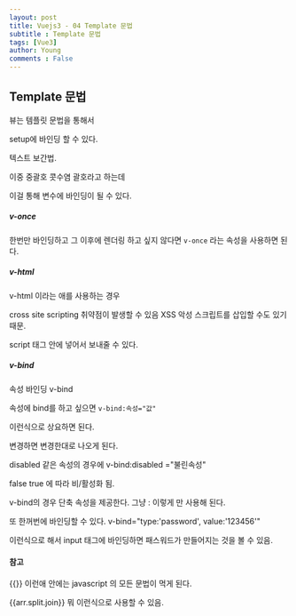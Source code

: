 ```yaml
---
layout: post
title: Vuejs3 - 04 Template 문법
subtitle : Template 문법
tags: [Vue3]
author: Young
comments : False
---
```


## Template 문법

뷰는 템플릿 문법을 통해서

setup에 바인딩 할 수 있다.

텍스트 보간법.

이중 중괄호 콧수염 괄호라고 하는데

이걸 통해 변수에 바인딩이 될 수 있다.

##### v-once

한번만 바인딩하고 그 이후에 렌더링 하고 싶지 않다면
```v-once```
라는 속성을 사용하면 된다.

##### v-html

v-html 이라는 애를 사용하는 경우 

cross site scripting 취약점이 발생할 수 있음
XSS 악성 스크립트를 삽입할 수도 있기 때문.


script 태그 안에 넣어서 보내줄 수 있다.

##### v-bind
속성 바인딩 v-bind

속성에 bind를 하고 싶으면 ```v-bind:속성="값"```

이런식으로 상요하면 된다.

변경하면 변경한대로 나오게 된다.

disabled 같은 속성의 경우에
v-bind:disabled ="불린속성"

false true 에 따라 비/활성화 됨.

v-bind의 경우 단축 속성을 제공한다.
그냥 : 이렇게 만 사용해 된다.


또 한꺼번에 바인딩할 수 있다.
v-bind="type:'password', value:'123456'"

이런식으로 해서 input 태그에 바인딩하면
패스워드가 만들어지는 것을 볼 수 있음.

#### 참고
\{\{\}\} 이런애 안에는 javascript 의 모든 문법이 먹게 된다.

\{\{arr.split.join\}\} 뭐 이런식으로 사용할 수 있음.

